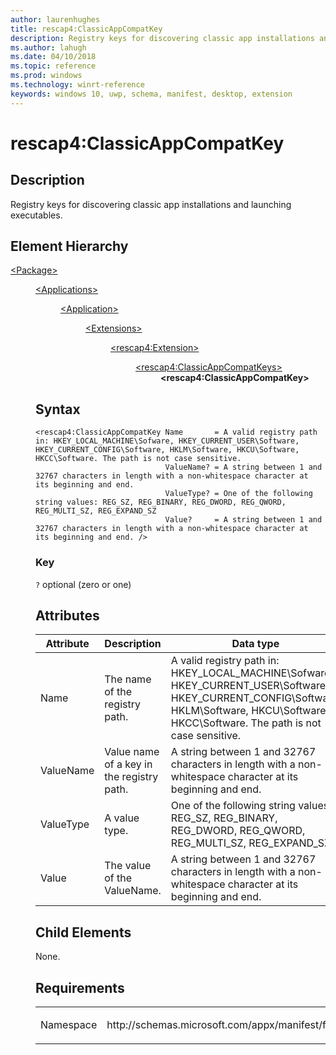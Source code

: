 ```yaml
---
author: laurenhughes
title: rescap4:ClassicAppCompatKey
description: Registry keys for discovering classic app installations and launching executables.
ms.author: lahugh
ms.date: 04/10/2018
ms.topic: reference
ms.prod: windows
ms.technology: winrt-reference
keywords: windows 10, uwp, schema, manifest, desktop, extension 
---
```


# rescap4:ClassicAppCompatKey


## Description
Registry keys for discovering classic app installations and launching executables.

## Element Hierarchy
<dl>
<dt><a href="element-package.md">&lt;Package&gt;</a></dt>
<dd>
<dl>
<dt><a href="element-applications.md">&lt;Applications&gt;</a></dt>
<dd>
<dl>
<dt><a href="element-application.md">&lt;Application&gt;</a></dt>
<dd>
<dl>
<dt><a href="element-1-extensions.md">&lt;Extensions&gt;</a></dt>
<dd>
<dl>
<dt><a href="element-rescap4-extension.md">&lt;rescap4:Extension&gt;
<dd>
<dl>
<dt><a href="element-rescap4-classicappcompatkeys.md">&lt;rescap4:ClassicAppCompatKeys&gt;</a></dt>
<dd><b>&lt;rescap4:ClassicAppCompatKey&gt;</b></dd>
</dl>
</dd>
</dl>
</dd>
</dl>
</dd>
</dl>
</dd>
</dl>


## Syntax
```syntax
<rescap4:ClassicAppCompatKey Name       = A valid registry path in: HKEY_LOCAL_MACHINE\Sofware, HKEY_CURRENT_USER\Software, HKEY_CURRENT_CONFIG\Software, HKLM\Software, HKCU\Software, HKCC\Software. The path is not case sensitive.
                             ValueName? = A string between 1 and 32767 characters in length with a non-whitespace character at its beginning and end.
                             ValueType? = One of the following string values: REG_SZ, REG_BINARY, REG_DWORD, REG_QWORD, REG_MULTI_SZ, REG_EXPAND_SZ
                             Value?     = A string between 1 and 32767 characters in length with a non-whitespace character at its beginning and end. />
```

### Key
`?` optional (zero or one)  

## Attributes
| Attribute | Description | Data type | Required |
|-----------|-------------|-----------|----------|
| Name | The name of the registry path. | A valid registry path in: HKEY_LOCAL_MACHINE\Sofware, HKEY_CURRENT_USER\Software, HKEY_CURRENT_CONFIG\Software, HKLM\Software, HKCU\Software, HKCC\Software. The path is not case sensitive. | Yes |
| ValueName | Value name of a key in the registry path. | A string between 1 and 32767 characters in length with a non-whitespace character at its beginning and end. | No |
| ValueType | A value type. | One of the following string values: REG_SZ, REG_BINARY, REG_DWORD, REG_QWORD, REG_MULTI_SZ, REG_EXPAND_SZ | No |
| Value | The value of the ValueName. | A string between 1 and 32767 characters in length with a non-whitespace character at its beginning and end. | No |

## Child Elements
None.

## Requirements

<table>
<colgroup>
<col width="50%" />
<col width="50%" />
</colgroup>
<tbody>
<tr class="odd">
<td><p>Namespace</p></td>
<td><p>http://schemas.microsoft.com/appx/manifest/foundation/windows10/restrictedcapabilities/4</p></td>
</tr>
</tbody>
</table>